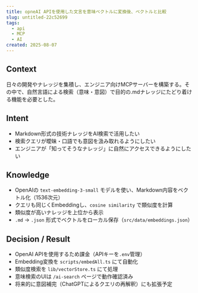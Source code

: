 ```yaml
---
title: opneAI APIを使用した文言を意味ベクトルに変換後、ベクトルと比較
slug: untitled-22c52699
tags:
  - api
  - MCP
  - AI
created: 2025-08-07
---
```



## Context


日々の開発やナレッジを集積し、エンジニア向けMCPサーバーを構築する。その中で、自然言語による検索（意味・意図）で目的の.mdナレッジにたどり着ける機能を必要とした。


## Intent

- Markdown形式の技術ナレッジをAI検索で活用したい
- 検索クエリが曖昧・口語でも意図を汲み取れるようにしたい
- エンジニアが「知ってそうなナレッジ」に自然にアクセスできるようにしたい

## Knowledge

- OpenAIの `text-embedding-3-small` モデルを使い、Markdown内容をベクトル化（1536次元）
- クエリも同じくEmbeddingし、`cosine similarity` で類似度を計算
- 類似度が高いナレッジを上位から表示
- `.md` → `.json` 形式でベクトルをローカル保存（`src/data/embeddings.json`）

## Decision / Result

- OpenAI APIを使用するため課金（APIキーを`.env`管理）
- Embedding変換を `scripts/embedAll.ts` にて自動化
- 類似度検索を `lib/vectorStore.ts` にて処理
- 意味検索のUIは `/ai-search` ページで動作確認済み
- 将来的に意図補完（ChatGPTによるクエリの再解釈）にも拡張予定

